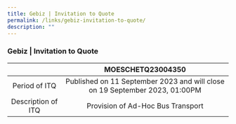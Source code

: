 ```yaml
---
title: Gebiz | Invitation to Quote
permalink: /links/gebiz-invitation-to-quote/
description: ""
---
```

### Gebiz | Invitation to Quote

|   | MOESCHETQ23004350 |
|:---:|:---:|
| Period of ITQ | Published on 11 September 2023 and will close on 19 September 2023, 01:00PM |
| Description of ITQ | Provision of Ad-Hoc Bus Transport

<br>
